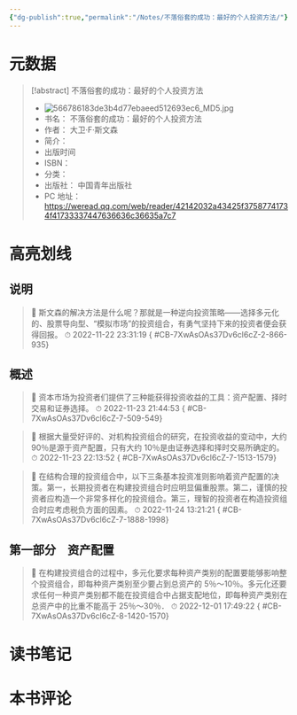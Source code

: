 ```yaml
---
{"dg-publish":true,"permalink":"/Notes/不落俗套的成功：最好的个人投资方法/"}
---
```



# 元数据

> [!abstract] 不落俗套的成功：最好的个人投资方法
> - ![566786183de3b4d77ebaeed512693ec6_MD5.jpg](/img/user/Attachments/566786183de3b4d77ebaeed512693ec6_MD5.jpg)
> - 书名： 不落俗套的成功：最好的个人投资方法
> - 作者： 大卫·F·斯文森
> - 简介：
> - 出版时间
> - ISBN：
> - 分类：
> - 出版社： 中国青年出版社
> - PC 地址：https://weread.qq.com/web/reader/42142032a43425f37587741734f41733337447636636c36635a7c7

# 高亮划线

## 说明

> 📌 斯文森的解决方法是什么呢？那就是一种逆向投资策略——选择多元化的、股票导向型、“模拟市场”的投资组合，有勇气坚持下来的投资者便会获得回报。
> ⏱ 2022-11-22 23:31:19
{ #CB-7XwAsOAs37Dv6cl6cZ-2-866-935}


## 概述

> 📌 资本市场为投资者们提供了三种能获得投资收益的工具：资产配置、择时交易和证券选择。
> ⏱ 2022-11-23 21:44:53
{ #CB-7XwAsOAs37Dv6cl6cZ-7-509-549}


> 📌 根据大量受好评的、对机构投资组合的研究，在投资收益的变动中，大约 90％是源于资产配置，只有大约 10％是由证券选择和择时交易所确定的。
> ⏱ 2022-11-23 22:13:52
{ #CB-7XwAsOAs37Dv6cl6cZ-7-1513-1579}


> 📌 在结构合理的投资组合中，以下三条基本投资准则影响着资产配置的决策。第一，长期投资者在构建投资组合时应明显偏重股票。第二，谨慎的投资者应构造一个非常多样化的投资组合。第三，理智的投资者在构造投资组合时应考虑税负方面的因素。
> ⏱ 2022-11-24 13:21:21
{ #CB-7XwAsOAs37Dv6cl6cZ-7-1888-1998}


## 第一部分　资产配置

> 📌 在构建投资组合的过程中，多元化要求每种资产类别的配置要能够影响整个投资组合，即每种资产类别至少要占到总资产的 5％～10％。多元化还要求任何一种资产类别都不能在投资组合中占据支配地位，即每种资产类别在总资产中的比重不能高于 25％～30％．
> ⏱ 2022-12-01 17:49:22
{ #CB-7XwAsOAs37Dv6cl6cZ-8-1420-1570}


# 读书笔记

# 本书评论
